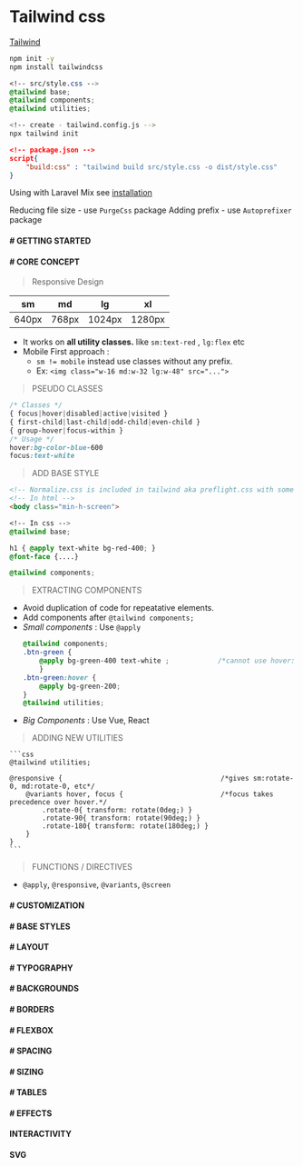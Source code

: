 # Tailwind css

[Tailwind](https://tailwindcss.com/docs/installation)

```bash
npm init -y
npm install tailwindcss
```

```css
<!-- src/style.css -->
@tailwind base;
@tailwind components;
@tailwind utilities;
```

```bash
<!-- create - tailwind.config.js -->
npx tailwind init
```
```json
<!-- package.json -->
script{
    "build:css" : "tailwind build src/style.css -o dist/style.css"
}
```

Using with Laravel Mix see [installation](https://tailwindcss.com/docs/installation#laravel-mix)

Reducing file size - use `PurgeCss` package
Adding prefix - use `Autoprefixer` package



#### # GETTING STARTED

#### # CORE CONCEPT

> Responsive Design

|sm|md|lg|xl|
|-|-|-|-|
|640px|768px|1024px|1280px|

- It works on **all utility classes.** like `sm:text-red` , `lg:flex` etc
- Mobile First approach :
    - `sm != mobile` instead use classes without any prefix.
    - Ex: `<img class="w-16 md:w-32 lg:w-48" src="...">`

> PSEUDO CLASSES

```css
/* Classes */
{ focus|hover|disabled|active|visited }
{ first-child|last-child|odd-child|even-child }
{ group-hover|focus-within }
/* Usage */
hover:bg-color-blue-600 
focus:text-white
```

> ADD BASE STYLE

```html
<!-- Normalize.css is included in tailwind aka preflight.css with some extras -->
<!-- In html -->
<body class="min-h-screen">
```

```css
<!-- In css -->
@tailwind base; 

h1 { @apply text-white bg-red-400; }
@font-face {....}

@tailwind components;
```



> EXTRACTING COMPONENTS

- Avoid duplication of code for repeatative elements.
- Add components after `@tailwind components;`
- *Small components* : Use `@apply`
    ```css
    @tailwind components;
    .btn-green { 
        @apply bg-green-400 text-white ;            /*cannot use hover: , focus: , {screen}. So use normal css not utility as below.*/
        } 
    .btn-green:hover {
        @apply bg-green-200;
    }
    @tailwind utilities;
    ```
- *Big Components* : Use Vue, React

> ADDING NEW UTILITIES

    ```css
    @tailwind utilities;

    @responsive {                                       /*gives sm:rotate-0, md:rotate-0, etc*/
        @variants hover, focus {                        /*focus takes precedence over hover.*/
            .rotate-0{ transform: rotate(0deg;) }
            .rotate-90{ transform: rotate(90deg;) }
            .rotate-180{ transform: rotate(180deg;) }
        }
    }
    ```

> FUNCTIONS / DIRECTIVES

- `@apply`, `@responsive`, `@variants`, `@screen`


#### # CUSTOMIZATION

#### # BASE STYLES

#### # LAYOUT

#### # TYPOGRAPHY

#### # BACKGROUNDS

#### # BORDERS

#### # FLEXBOX

#### # SPACING

#### # SIZING

#### # TABLES

#### # EFFECTS

#### INTERACTIVITY

#### SVG

